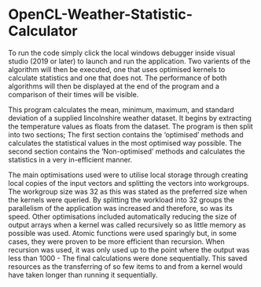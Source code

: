 # OpenCL-Weather-Statistic-Calculator

To run the code simply click the local windows debugger inside visual studio (2019 or later) to launch and run the application. Two varients of the algorithm will then be executed, one that uses optimised kernels to calculate statistics and one that does not.
The performance of both algorithms will then be displayed at the end of the program and a comparison of their times will be visible.

This program calculates the mean, minimum, maximum, and standard deviation of a supplied lincolnshire weather dataset. It begins by extracting the temperature values as floats from the dataset. The program is then split into two sections; 
The first section contains the ‘optimised’ methods and calculates the statistical values in the most optimised way possible. The second section contains the ‘Non-optimised’ methods and calculates the statistics in a very in-efficient manner.

The main optimisations used were to utilise local storage through creating local copies of the input vectors and splitting the vectors into workgroups. The workgroup size was 32 as this was stated as the preferred size when the kernels were queried. 
By splitting the workload into 32 groups the parallelism of the application was increased and therefore, so was its speed. Other optimisations included automatically reducing the size of output arrays when a kernel was called recursively so as little memory as possible was used. 
Atomic functions were used sparingly but, in some cases, they were proven to be more efficient than recursion. When recursion was used, it was only used up to the point where the output was less than 1000 - The final calculations were done sequentially. 
This saved resources as the transferring of so few items to and from a kernel would have taken longer than running it sequentially.



























